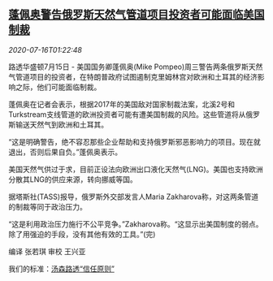 <!--1594866198000-->
[蓬佩奥警告俄罗斯天然气管道项目投资者可能面临美国制裁](https://cn.reuters.com/article/pompeo-russia-natural-gas-investors-0716-idCNKCS24H03X)
------

<div><i>2020-07-16T01:22:48</i></div><div class="StandardArticleBody_body"><p>路透华盛顿7月15日 - 美国国务卿蓬佩奥(Mike Pompeo)周三警告两条俄罗斯天然气管道项目的投资者，在特朗普政府试图遏制克里姆林宫对欧洲和土耳其的经济影响之际，他们可能面临制裁。 </p><p>蓬佩奥在记者会表示，根据2017年的美国敌对国家制裁法案，北溪2号和Turkstream支线管道的欧洲投资者可能有遭美国制裁的风险。这些管道将从俄罗斯输送天然气到欧洲和土耳其。 </p><p>“这是明确警告，绝不容忍那些企业帮助和支持俄罗斯邪恶影响力的项目。现在就退出，否则后果自负。”蓬佩奥表示。 </p><p>美国天然气供过于求，目前正设法向欧洲出口液化天然气(LNG)。美国也支持欧洲分散其LNG的供应来源，转向挪威等国。 </p><p>据塔斯社(TASS)报导，俄罗斯外交部发言人Maria Zakharova称，对这两条管道的制裁等同于政治压力。 </p><p>“这是利用政治压力施行不公平竞争。”Zakharova称。“这显示出美国制度的弱点。除了用强迫的手段，没有其他有效的工具。”(完) </p><div class="Attribution_container"><div class="Attribution_attribution"><p class="Attribution_content">编译 张若琪 审校 王兴亚 </p></div></div><div class="StandardArticleBody_trustBadgeContainer"><span class="StandardArticleBody_trustBadgeTitle">我们的标准：</span><span class="trustBadgeUrl"><a href="https://www.thomsonreuters.cn/content/dam/openweb/documents/pdf/china/brochures/about-us-1.pdf">汤森路透“信任原则”</a></span></div></div>
